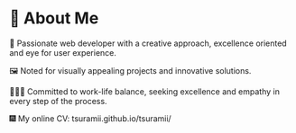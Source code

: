 # 💫 About Me

🍃 Passionate web developer with a creative approach, excellence oriented and eye for user experience.

🖼️ Noted for visually appealing projects and innovative solutions.

🧑🏻‍💻 Committed to work-life balance, seeking excellence and empathy in every step of the process.

🎆 My online CV: tsuramii.github.io/tsuramii/
